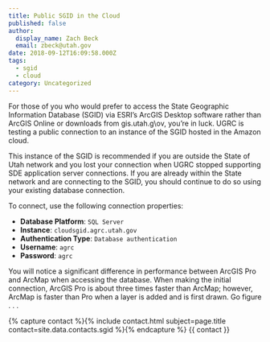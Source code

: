 ```yaml
---
title: Public SGID in the Cloud
published: false
author:
  display_name: Zach Beck
  email: zbeck@utah.gov
date: 2018-09-12T16:09:58.000Z
tags:
  - sgid
  - cloud
category: Uncategorized
---
```


For those of you who would prefer to access the State Geographic Information Database (SGID) via ESRI’s ArcGIS Desktop software rather than ArcGIS Online or downloads from gis.utah.g\ov, you’re in luck. UGRC is testing a public connection to an instance of the SGID hosted in the Amazon cloud.

This instance of the SGID is recommended if you are outside the State of Utah network and you lost your connection when UGRC stopped supporting SDE application server connections. If you are already within the State network and are connecting to the SGID, you should continue to do so using your existing database connection.

To connect, use the following connection properties:

- **Database Platform**: `SQL Server`
- **Instance**: `cloudsgid.agrc.utah.gov`
- **Authentication Type**: `Database authentication`
- **Username**: `agrc`
- **Password**: `agrc`

You will notice a significant difference in performance between ArcGIS Pro and ArcMap when accessing the database. When making the initial connection, ArcGIS Pro is about three times faster than ArcMap; however, ArcMap is faster than Pro when a layer is added and is first drawn. Go figure . . .

{% capture contact %}{% include contact.html subject=page.title contact=site.data.contacts.sgid %}{% endcapture %}
{{ contact }}
